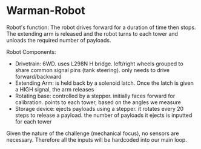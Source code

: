 # Warman-Robot
Robot's function:
The robot drives forward for a duration of time then stops. The extending arm is released and the robot turns to each tower and unloads the required number of payloads.

Robot Components:
- Drivetrain:
  6WD. uses L298N H bridge. left/right wheels grouped to share common signal pins (tank steering). only needs to drive forward/backward
- Extending Arm: 
  is held back by a solenoid latch. Once the latch is given a HIGH signal, the arm releases
- Rotating base: 
  controlled by a stepper. initially faces forward for calibration. points to each tower, based on the angles we measure
- Storage device: 
  ejects payloads using a stepper. it rotates every 20 steps to release a payload. the number of payloads it ejects is inputted for each tower

Given the nature of the challenge (mechanical focus), no sensors are necessary. Therefore all the inputs will be hardcoded into our main loop.
